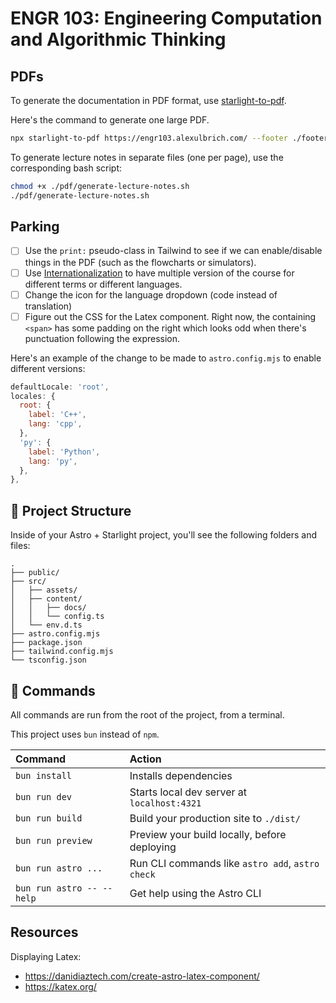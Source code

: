 # ENGR 103: Engineering Computation and Algorithmic Thinking

## PDFs

To generate the documentation in PDF format, use [starlight-to-pdf](https://github.com/Linkerin/starlight-to-pdf).

Here's the command to generate one large PDF.

```bash
npx starlight-to-pdf https://engr103.alexulbrich.com/ --footer ./footer.html --header ./header.html --filename engr103 --no-contents --margins '2cm 1cm 2cm 1cm'
```

To generate lecture notes in separate files (one per page), use the corresponding bash script:

```bash
chmod +x ./pdf/generate-lecture-notes.sh
./pdf/generate-lecture-notes.sh
```

## Parking

- [ ] Use the `print:` pseudo-class in Tailwind to see if we can enable/disable things in the PDF (such as the flowcharts or simulators).
- [ ] Use [Internationalization](https://starlight.astro.build/guides/i18n/) to have multiple version of the course for different terms or different languages.
- [ ] Change the icon for the language dropdown (code instead of translation)
- [ ] Figure out the CSS for the Latex component. Right now, the containing `<span>` has some padding on the right which looks odd when there's punctuation following the expression.

Here's an example of the change to be made to `astro.config.mjs` to enable different versions:

```js
defaultLocale: 'root',
locales: {
  root: {
    label: 'C++',
    lang: 'cpp', 
  },
  'py': {
    label: 'Python',
    lang: 'py',
  },
},
```

## 🚀 Project Structure

Inside of your Astro + Starlight project, you'll see the following folders and files:

```
.
├── public/
├── src/
│   ├── assets/
│   ├── content/
│   │   ├── docs/
│   │   └── config.ts
│   └── env.d.ts
├── astro.config.mjs
├── package.json
├── tailwind.config.mjs
└── tsconfig.json
```

## 🧞 Commands

All commands are run from the root of the project, from a terminal.

This project uses `bun` instead of `npm`.

| Command                   | Action                                           |
| :------------------------ | :----------------------------------------------- |
| `bun install`             | Installs dependencies                            |
| `bun run dev`             | Starts local dev server at `localhost:4321`      |
| `bun run build`           | Build your production site to `./dist/`          |
| `bun run preview`         | Preview your build locally, before deploying     |
| `bun run astro ...`       | Run CLI commands like `astro add`, `astro check` |
| `bun run astro -- --help` | Get help using the Astro CLI                     |

## Resources

Displaying Latex:

- https://danidiaztech.com/create-astro-latex-component/
- https://katex.org/